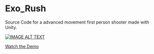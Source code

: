 # Exo_Rush
Source Code for a advanced movement first person shooter made with Unity.

[![IMAGE ALT TEXT](http://img.youtube.com/vi/r0ZXs_icT1Q/0.jpg)](https://youtu.be/r0ZXs_icT1Q "Exo Rush")

[Watch the Demo](https://youtu.be/r0ZXs_icT1Q)
